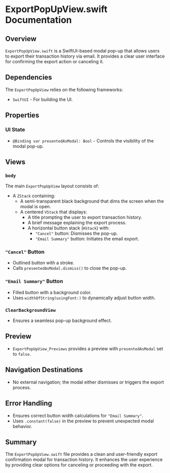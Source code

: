 # ExportPopUpView.swift Documentation

## Overview
`ExportPopUpView.swift` is a SwiftUI-based modal pop-up that allows users to export their transaction history via email. It provides a clear user interface for confirming the export action or canceling it.

## Dependencies
The `ExportPopUpView` relies on the following frameworks:
- `SwiftUI` - For building the UI.

## Properties

### UI State
- `@Binding var presentedAsModal: Bool` - Controls the visibility of the modal pop-up.

## Views

### `body`
The main `ExportPopUpView` layout consists of:
- A `ZStack` containing:
  - A semi-transparent black background that dims the screen when the modal is open.
  - A centered `VStack` that displays:
    - A title prompting the user to export transaction history.
    - A brief message explaining the export process.
    - A horizontal button stack (`HStack`) with:
      - `"Cancel"` button: Dismisses the pop-up.
      - `"Email Summary"` button: Initiates the email export.

### `"Cancel"` Button
- Outlined button with a stroke.
- Calls `presentedAsModal.dismiss()` to close the pop-up.

### `"Email Summary"` Button
- Filled button with a background color.
- Uses `widthOfString(usingFont:)` to dynamically adjust button width.

### `ClearBackgroundView`
- Ensures a seamless pop-up background effect.

## Preview
- `ExportPopUpView_Previews` provides a preview with `presentedAsModal` set to `false`.

## Navigation Destinations
- No external navigation; the modal either dismisses or triggers the export process.

## Error Handling
- Ensures correct button width calculations for `"Email Summary"`.
- Uses `.constant(false)` in the preview to prevent unexpected modal behavior.

## Summary
The `ExportPopUpView.swift` file provides a clean and user-friendly export confirmation modal for transaction history. It enhances the user experience by providing clear options for canceling or proceeding with the export.


